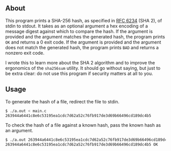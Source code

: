 ## About
This program prints a SHA-256 hash, as specified in [RFC 6234](https://datatracker.ietf.org/doc/html/rfc6234) (SHA 2), of stdin to stdout. It takes as an optional argument a hex encoding of a message digest against which to compare the hash. If the argument is provided and the argument matches the generated hash, the program prints `OK` and returns a 0 exit code. If the argument is provided and the argument does not match the generated hash, the program prints `BAD` and returns a nonzero exit code.

I wrote this to learn more about the SHA 2 algorithm and to improve the ergonomics of the `sha256sum` utility. It should go without saying, but just to be extra clear: do not use this program if security matters at all to you. 

## Usage
To generate the hash of a file, redirect the file to stdin.
```bash
$ ./a.out < main.c
263944a6441c8e6c53195ea1cdc7d62a52c76fb917de3d69b66496cd189dc4b5
```
To check the hash of a file against a known hash, pass the known hash as an argument.
```bash
$ ./a.out 263944a6441c8e6c53195ea1cdc7d62a52c76fb917de3d69b66496cd189dc4b5 < main.c
263944a6441c8e6c53195ea1cdc7d62a52c76fb917de3d69b66496cd189dc4b5 OK
```